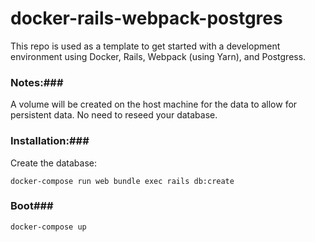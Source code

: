 # docker-rails-webpack-postgres

This repo is used as a template to get started with a development environment using Docker, Rails, Webpack (using Yarn), and Postgress. 

### Notes:###

A volume will be created on the host machine for the data to allow for persistent data. No need to reseed your database.



### Installation:###

Create the database:

```
docker-compose run web bundle exec rails db:create
```



### Boot###

```
docker-compose up
```


